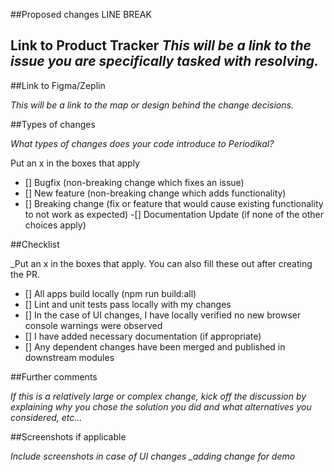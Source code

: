##Proposed changes LINE BREAK

## Link to Product Tracker *This will be a link to the issue you are specifically tasked with resolving.*

##Link to Figma/Zeplin

*This will be a link to the map or design behind the change decisions.*

##Types of changes

*What types of changes does your code introduce to Periodikal?*

Put an x in the boxes that apply

- [] Bugfix (non-breaking change which fixes an issue)
- [] New feature (non-breaking change which adds functionality)
- [] Breaking change (fix or feature that would cause existing functionality to not work as expected)
-[] Documentation Update (if none of the other choices apply)

##Checklist

_Put an x in the boxes that apply. You can also fill these out after creating the PR.

- [] All apps build locally (npm run build:all)
- [] Lint and unit tests pass locally with my changes
- [] In the case of UI changes, I have locally verified no new browser console warnings were observed
- [] I have added necessary documentation (if appropriate)
- [] Any dependent changes have been merged and published in downstream modules

##Further comments

*If this is a relatively large or complex change, kick off the discussion by explaining why you chose the solution you did and what alternatives you considered, etc...*

##Screenshots if applicable

*Include screenshots in case of UI changes _adding change for demo*